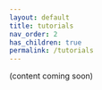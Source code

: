 ```yaml
---
layout: default
title: tutorials
nav_order: 2
has_children: true
permalink: /tutorials
---
```


(content coming soon)
